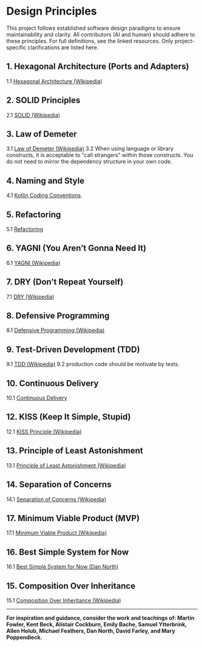 # Design Principles

This project follows established software design paradigms to ensure maintainability and clarity. All contributors (AI and human) should adhere to these principles. For full definitions, see the linked resources. Only project-specific clarifications are listed here.


## 1. Hexagonal Architecture (Ports and Adapters)
1.1 [Hexagonal Architecture (Wikipedia)](https://en.wikipedia.org/wiki/Hexagonal_architecture_(software))

## 2. SOLID Principles
2.1 [SOLID (Wikipedia)](https://en.wikipedia.org/wiki/SOLID)

## 3. Law of Demeter
3.1 [Law of Demeter (Wikipedia)](https://en.wikipedia.org/wiki/Law_of_Demeter)
3.2 When using language or library constructs, it is acceptable to "call strangers" within those constructs. You do not need to mirror the dependency structure in your own code.

## 4. Naming and Style
4.1 [Kotlin Coding Conventions](https://kotlinlang.org/docs/coding-conventions.html).


## 5. Refactoring
5.1 [Refactoring](https://refactoring.com/)

## 6. YAGNI (You Aren’t Gonna Need It)
6.1 [YAGNI (Wikipedia)](https://en.wikipedia.org/wiki/You_aren%27t_gonna_need_it)

## 7. DRY (Don’t Repeat Yourself)
7.1 [DRY (Wikipedia)](https://en.wikipedia.org/wiki/Don%27t_repeat_yourself)

## 8. Defensive Programming
8.1 [Defensive Programming (Wikipedia)](https://en.wikipedia.org/wiki/Defensive_programming)

## 9. Test-Driven Development (TDD)
9.1 [TDD (Wikipedia)](https://en.wikipedia.org/wiki/Test-driven_development)
9.2 production code should be motivate by tests.

## 10. Continuous Delivery
10.1 [Continuous Delivery](https://continuousdelivery.com/)


## 12. KISS (Keep It Simple, Stupid)
12.1 [KISS Principle (Wikipedia)](https://en.wikipedia.org/wiki/KISS_principle)

## 13. Principle of Least Astonishment
13.1 [Principle of Least Astonishment (Wikipedia)](https://en.wikipedia.org/wiki/Principle_of_least_astonishment)

## 14. Separation of Concerns
14.1 [Separation of Concerns (Wikipedia)](https://en.wikipedia.org/wiki/Separation_of_concerns)



## 17. Minimum Viable Product (MVP)
17.1 [Minimum Viable Product (Wikipedia)](https://en.wikipedia.org/wiki/Minimum_viable_product)

## 16. Best Simple System for Now
16.1 [Best Simple System for Now (Dan North)](https://dannorth.net/best-simple-system-for-now/)

## 15. Composition Over Inheritance
15.1 [Composition Over Inheritance (Wikipedia)](https://en.wikipedia.org/wiki/Composition_over_inheritance)

---

**For inspiration and guidance, consider the work and teachings of: Martin Fowler, Kent Beck, Alistair Cockburn, Emily Bache, Samuel Ytterbrink, Allen Holub, Michael Feathers, Dan North, David Farley, and Mary Poppendieck.**
